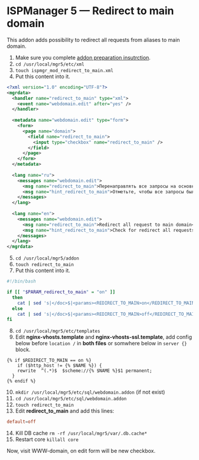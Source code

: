 # ISPManager 5 — Redirect to main domain

This addon adds possibility to redirect all requests from aliases to main domain.

1. Make sure you complete [addon preparation insutrction](addon-prepare.md).
2. `cd /usr/local/mgr5/etc/xml`
3. `touch ispmgr_mod_redirect_to_main.xml`
4. Put this content into it.

```xml
<?xml version="1.0" encoding="UTF-8"?>
<mgrdata>
  <handler name="redirect_to_main" type="xml">
    <event name="webdomain.edit" after="yes" />
  </handler>
  
  <metadata name="webdomain.edit" type="form">
    <form>
      <page name="domain">
        <field name="redirect_to_main">
          <input type="checkbox" name="redirect_to_main" />
        </field>
      </page>
    </form>
  </metadata>
  
  <lang name="ru">
    <messages name="webdomain.edit">
      <msg name="redirect_to_main">Перенаправлять все запросы на основной домен</msg>
      <msg name="hint_redirect_to_main">Отметьте, чтобы все запросы были направлены на основной домен, включая WWW-перенаправление.</msg>
    </messages>
  </lang>
  
  <lang name="en">
    <messages name="webdomain.edit">
      <msg name="redirect_to_main">Redirect all request to main domain</msg>
      <msg name="hint_redirect_to_main">Check for redirect all requests to main domain including WWW-domain.</msg>
    </messages>
  </lang>
</mgrdata>
```

5. `cd /usr/local/mgr5/addon`
6. `touch redirect_to_main`
7. Put this content into it.

```bash
#!/bin/bash

if [[ "$PARAM_redirect_to_main" = "on" ]]
  then
    cat | sed 's|</doc>$|<params><REDIRECT_TO_MAIN>on</REDIRECT_TO_MAIN></params></doc>|'
  else
    cat | sed 's|</doc>$|<params><REDIRECT_TO_MAIN>off</REDIRECT_TO_MAIN></params></doc>|'
fi
```

8. `cd /usr/local/mgr5/etc/templates`
9. Edit **nginx-vhosts.template** and **nginx-vhosts-ssl.template**, add config below before `location /` in **both files** or somwhere below in `server {}` block.

```nginx
{% if $REDIRECT_TO_MAIN == on %}
	if ($http_host != {% $NAME %}) {
    rewrite  ^(.*)$  $scheme://{% $NAME %}$1 permanent;
  }
{% endif %}
```

10. `mkdir /usr/local/mgr5/etc/sql/webdomain.addon` (if not exist)
11. `cd /usr/local/mgr5/etc/sql/webdomain.addon`
12. `touch redirect_to_main`
13. Edit **redirect_to_main** and add this lines:

```conf
default=off
```

14. Kill DB cache `rm -rf /usr/local/mgr5/var/.db.cache*`
15. Restart core `killall core`

Now, visit WWW-domain, on edit form will be new checkbox.

